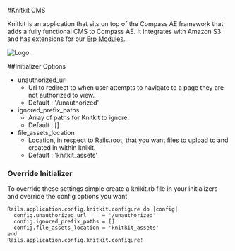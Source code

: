 #Knitkit CMS

Knitkit is an application that sits on top of the Compass AE framework that adds a fully functional CMS to Compass AE.  It integrates with Amazon S3 and has extensions for our <a href="https://github.com/portablemind/Erp-Modules">Erp Modules</a>.

![Logo](http://development.compassagile.com/sites/site-1/images/knitkit.png?1323038265)

##Initializer Options

- unauthorized\_url
  - Url to redirect to when user attempts to navigate to a page they are not authorized to view.
  - Default : '/unauthorized'
- ignored\_prefix\_paths
  - Array of paths for Knitkit to ignore.
  - Default : []
- file\_assets\_location
  - Location, in respect to Rails.root, that you want files to upload to and created in within knikit.
  - Default : 'knitkit_assets'

### Override Initializer

To override these settings simple create a knikit.rb file in your initializers and override the config options you want

    Rails.application.config.knitkit.configure do |config|
      config.unauthorized_url     = '/unauthorized'
      config.ignored_prefix_paths = []
      config.file_assets_location = 'knitkit_assets'
    end
    Rails.application.config.knitkit.configure!
